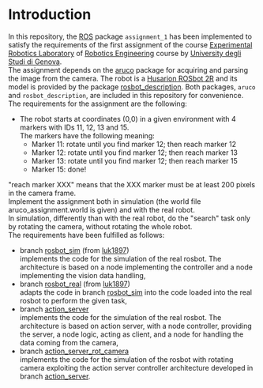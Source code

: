 # Introduction
In this repository, the [ROS](https://www.ros.org) package `assignment_1` has been implemented to satisfy the requirements of the first assignment of the course [Experimental Robotics Laboratory](https://corsi.unige.it/en/off.f/2023/ins/66551?codcla=10635) of [Robotics Engineering](https://corsi.unige.it/en/corsi/10635) course by [University degli Studi di Genova](https://unige.it).  
The assignment depends on the [aruco](https://github.com/pal-robotics/aruco_ros/tree/noetic-devel/aruco) package for acquiring and parsing the image from the camera. The robot is a [Husarion ROSbot 2R](https://husarion.com/#robots) and its model is provided by the package [rosbot_description](https://github.com/husarion/rosbot_ros/tree/noetic/src/rosbot_description). Both packages, `aruco` and `rosbot_description`, are included in this repository for convenience.  
The requirements for the assignment are the following:
 - The robot starts at coordinates (0,0) in a given environment with 4 markers with IDs 11, 12, 13 and 15.  
 The markers have the following meaning:  
    - Marker 11: rotate until you find marker 12; then reach marker 12
    - Marker 12: rotate until you find marker 12; then reach marker 13  
    - Marker 13: rotate until you find marker 12; then reach marker 15  
    - Marker 15: done!  

"reach marker XXX" means that the XXX marker must be at least 200 pixels in the camera frame.  
Implement the assignment both in simulation (the world file aruco_assignment.world is given) and with the real robot.  
In simulation, differently than with the real robot, do the "search" task only by rotating the camera, without rotating the whole robot.  
The requirements have been fulfilled as follows:
- branch [rosbot_sim](https://github.com/davideCaligola/experimentalRoboticsLab_assignment1/tree/rosbot_sim) (from [luk1897](https://github.com/luk1897/Experimental_Robotics-Assignment_1))  
implements the code for the simulation of the real rosbot. The architecture is based on a node implementing the controller and a node implementing the vision data handling,  
- branch [rosbot_real](https://github.com/davideCaligola/experimentalRoboticsLab_assignment1/tree/rosbot_real) (from [luk1897](https://github.com/luk1897/Experimental_Robotics-Assignment_1/tree/assignment-1_real_robot))  
adapts the code in branch [rosbot_sim](https://github.com/davideCaligola/experimentalRoboticsLab_assignment1/tree/rosbot_sim) into the code loaded into the real rosbot to perform the given task,  
- branch [action_server](https://github.com/davideCaligola/experimentalRoboticsLab_assignment1/tree/action_server)  
implements the code for the simulation of the real rosbot. The architecture is based on action server, with a node controller, providing the server, a node logic, acting as client, and a node for handling the data coming from the camera,  
- branch [action_server_rot_camera](https://github.com/davideCaligola/experimentalRoboticsLab_assignment1/tree/action_server_rot_camera)  
implements the code for the simulation of the rosbot with rotating camera exploiting the action server controller architecture developed in branch [action_server](https://github.com/davideCaligola/experimentalRoboticsLab_assignment1/tree/action_server).  
